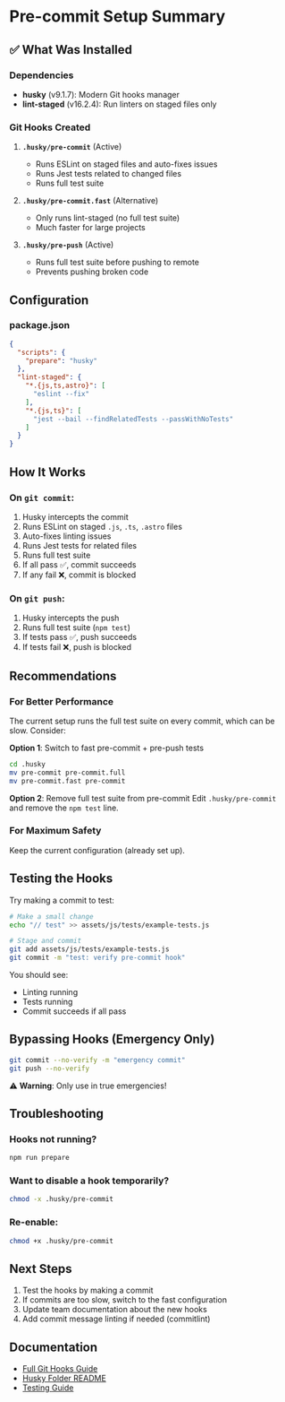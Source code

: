 # Pre-commit Setup Summary

## ✅ What Was Installed

### Dependencies
- **husky** (v9.1.7): Modern Git hooks manager
- **lint-staged** (v16.2.4): Run linters on staged files only

### Git Hooks Created

1. **`.husky/pre-commit`** (Active)
   - Runs ESLint on staged files and auto-fixes issues
   - Runs Jest tests related to changed files
   - Runs full test suite

2. **`.husky/pre-commit.fast`** (Alternative)
   - Only runs lint-staged (no full test suite)
   - Much faster for large projects

3. **`.husky/pre-push`** (Active)
   - Runs full test suite before pushing to remote
   - Prevents pushing broken code

## Configuration

### package.json
```json
{
  "scripts": {
    "prepare": "husky"
  },
  "lint-staged": {
    "*.{js,ts,astro}": [
      "eslint --fix"
    ],
    "*.{js,ts}": [
      "jest --bail --findRelatedTests --passWithNoTests"
    ]
  }
}
```

## How It Works

### On `git commit`:
1. Husky intercepts the commit
2. Runs ESLint on staged `.js`, `.ts`, `.astro` files
3. Auto-fixes linting issues
4. Runs Jest tests for related files
5. Runs full test suite
6. If all pass ✅, commit succeeds
7. If any fail ❌, commit is blocked

### On `git push`:
1. Husky intercepts the push
2. Runs full test suite (`npm test`)
3. If tests pass ✅, push succeeds
4. If tests fail ❌, push is blocked

## Recommendations

### For Better Performance
The current setup runs the full test suite on every commit, which can be slow. Consider:

**Option 1**: Switch to fast pre-commit + pre-push tests
```bash
cd .husky
mv pre-commit pre-commit.full
mv pre-commit.fast pre-commit
```

**Option 2**: Remove full test suite from pre-commit
Edit `.husky/pre-commit` and remove the `npm test` line.

### For Maximum Safety
Keep the current configuration (already set up).

## Testing the Hooks

Try making a commit to test:
```bash
# Make a small change
echo "// test" >> assets/js/tests/example-tests.js

# Stage and commit
git add assets/js/tests/example-tests.js
git commit -m "test: verify pre-commit hook"
```

You should see:
- Linting running
- Tests running
- Commit succeeds if all pass

## Bypassing Hooks (Emergency Only)
```bash
git commit --no-verify -m "emergency commit"
git push --no-verify
```

⚠️ **Warning**: Only use in true emergencies!

## Troubleshooting

### Hooks not running?
```bash
npm run prepare
```

### Want to disable a hook temporarily?
```bash
chmod -x .husky/pre-commit
```

### Re-enable:
```bash
chmod +x .husky/pre-commit
```

## Next Steps

1. Test the hooks by making a commit
2. If commits are too slow, switch to the fast configuration
3. Update team documentation about the new hooks
4. Add commit message linting if needed (commitlint)

## Documentation
- [Full Git Hooks Guide](./docs/git-hooks-guide.md)
- [Husky Folder README](./.husky/README.md)
- [Testing Guide](./docs/testing-guide.md)
